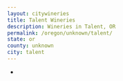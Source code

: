 ```yaml
---
layout: citywineries
title: Talent Wineries
description: Wineries in Talent, OR
permalink: /oregon/unknown/talent/
state: or
county: unknown
city: talent
---
```

-
